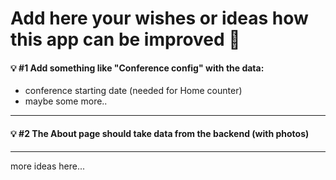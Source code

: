 # Add here your wishes or ideas how this app can be improved 🤪

#### 💡 #1 Add something like "Conference config" with the data:
- conference starting date (needed for Home counter)
- maybe some more..

---

#### 💡 #2 The About page should take data from the backend (with photos)

---

more ideas here...
